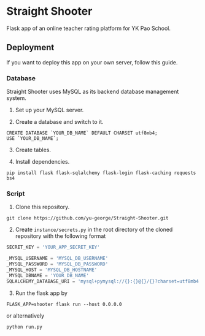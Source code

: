 # Straight Shooter

Flask app of an online teacher rating platform for YK Pao School.


## Deployment

If you want to deploy this app on your own server, follow this guide.

### Database

Straight Shooter uses MySQL as its backend database management system.

1. Set up your MySQL server.

2. Create a database and switch to it.

```mysql
CREATE DATABASE `YOUR_DB_NAME` DEFAULT CHARSET utf8mb4;
USE `YOUR_DB_NAME`;
```

3. Create tables.

4. Install dependencies.
```shell
pip install flask flask-sqlalchemy flask-login flask-caching requests bs4
```

### Script

1. Clone this repository.

```shell
git clone https://github.com/yu-george/Straight-Shooter.git
```

2. Create `instance/secrets.py` in the root directory of the cloned repository with the following format

```python
SECRET_KEY = 'YOUR_APP_SECRET_KEY'

_MYSQL_USERNAME = 'MYSQL_DB_USERNAME'
_MYSQL_PASSWORD = 'MYSQL_DB_PASSWORD'
_MYSQL_HOST = 'MYSQL_DB_HOSTNAME'
_MYSQL_DBNAME = 'YOUR_DB_NAME'
SQLALCHEMY_DATABASE_URI = 'mysql+pymysql://{}:{}@{}/{}?charset=utf8mb4'.format(_MYSQL_USERNAME, _MYSQL_PASSWORD, _MYSQL_HOST, _MYSQL_DBNAME)

```

3. Run the flask app by

```shell
FLASK_APP=shooter flask run --host 0.0.0.0
```
or alternatively
```shell
python run.py
```
